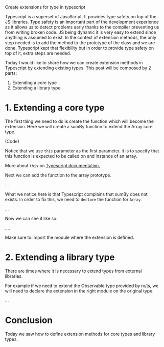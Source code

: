 Create extensions for type in typescript

Typescript is a superset of JavaScript. It provides type safety on top of the JS libraries. Type safety is an important part of the development experience as it allows us to detect problems early thanks to the compiler preventing us from writing broken code.
JS being dynamic it is very easy to extend since anything is assumed to exist. In the context of extension methods, the only step needed is to add the method to the prototype of the class and we are done.
Typescript kept that flexibility but in order to provide type safety on top of it, extra steps are needed.

Today I would like to share how we can create extension methods in Typescript by extending existing types. This post will be composed by 2 parts:

1. Extending a core type
2. Extending a library type

# 1.  Extending a core type

The first thing we need to do is create the function which will become the extension.
Here we will create a sumBy function to extend the Array core type.

(Code)

Notice that we use `this` parameter as the first parameter. It is to specify that this function is expected to be called on and instance of an array.

More about `this` on [Typescript documentation.](https://www.typescriptlang.org/docs/handbook/functions.html)

Next we can add the function to the array prototype.

...

What we notice here is that Typescript complains that sumBy does not exists. In order to fix this, we need to `declare` the function for `Array`.

...

Now we can see it like so:

....

Make sure to import the module where the extension is defined.

# 2. Extending a library type

There are times where it is necessary to extend types from external libraries.

For example if we need to extend the Observable type provided by rx/js, we will need to declare the extension in the right  module on the original type:

...

# Conclusion

Today we saw how to define extension methods for core types and library types.